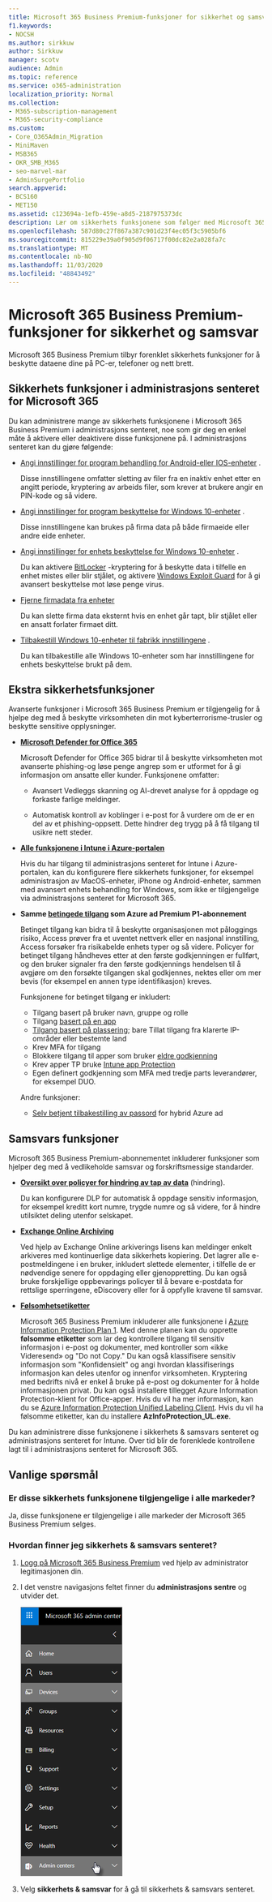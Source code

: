 ```yaml
---
title: Microsoft 365 Business Premium-funksjoner for sikkerhet og samsvar
f1.keywords:
- NOCSH
ms.author: sirkkuw
author: Sirkkuw
manager: scotv
audience: Admin
ms.topic: reference
ms.service: o365-administration
localization_priority: Normal
ms.collection:
- M365-subscription-management
- M365-security-compliance
ms.custom:
- Core_O365Admin_Migration
- MiniMaven
- MSB365
- OKR_SMB_M365
- seo-marvel-mar
- AdminSurgePortfolio
search.appverid:
- BCS160
- MET150
ms.assetid: c123694a-1efb-459e-a8d5-2187975373dc
description: Lær om sikkerhets funksjonene som følger med Microsoft 365 Business Premium, for å beskytte dataene på PC-er, telefoner og nett brett.
ms.openlocfilehash: 587d80c27f867a387c901d23f4ec05f3c5905bf6
ms.sourcegitcommit: 815229e39a0f905d9f06717f00dc82e2a028fa7c
ms.translationtype: MT
ms.contentlocale: nb-NO
ms.lasthandoff: 11/03/2020
ms.locfileid: "48843492"
---
```

# <a name="microsoft-365-business-premium-security-and-compliance-features"></a>Microsoft 365 Business Premium-funksjoner for sikkerhet og samsvar

Microsoft 365 Business Premium tilbyr forenklet sikkerhets funksjoner for å beskytte dataene dine på PC-er, telefoner og nett brett.
    
## <a name="microsoft-365-admin-center-security-features"></a>Sikkerhets funksjoner i administrasjons senteret for Microsoft 365

Du kan administrere mange av sikkerhets funksjonene i Microsoft 365 Business Premium i administrasjons senteret, noe som gir deg en enkel måte å aktivere eller deaktivere disse funksjonene på. I administrasjons senteret kan du gjøre følgende:
  
- [Angi innstillinger for program behandling for Android-eller IOS-enheter](app-protection-settings-for-android-and-ios.md) . 
    
    Disse innstillingene omfatter sletting av filer fra en inaktiv enhet etter en angitt periode, kryptering av arbeids filer, som krever at brukere angir en PIN-kode og så videre.
    
- [Angi innstillinger for program beskyttelse for Windows 10-enheter](protection-settings-for-windows-10-devices.md) . 
    
    Disse innstillingene kan brukes på firma data på både firmaeide eller andre eide enheter.
    
- [Angi innstillinger for enhets beskyttelse for Windows 10-enheter](protection-settings-for-windows-10-pcs.md) . 
    
    Du kan aktivere [BitLocker](https://go.microsoft.com/fwlink/p/?linkid=871405) -kryptering for å beskytte data i tilfelle en enhet mistes eller blir stjålet, og aktivere [Windows Exploit Guard](https://docs.microsoft.com/windows/security/threat-protection/microsoft-defender-atp/enable-exploit-protection) for å gi avansert beskyttelse mot løse penge virus. 
    
- [Fjerne firmadata fra enheter](remove-company-data.md)
    
    Du kan slette firma data eksternt hvis en enhet går tapt, blir stjålet eller en ansatt forlater firmaet ditt.
    
- [Tilbakestill Windows 10-enheter til fabrikk innstillingene](reset-devices-to-factory-settings.md) . 
    
    Du kan tilbakestille alle Windows 10-enheter som har innstillingene for enhets beskyttelse brukt på dem.
    
## <a name="additional-security-features"></a>Ekstra sikkerhetsfunksjoner 

Avanserte funksjoner i Microsoft 365 Business Premium er tilgjengelig for å hjelpe deg med å beskytte virksomheten din mot kyberterrorisme-trusler og beskytte sensitive opplysninger.
  
- **[Microsoft Defender for Office 365](https://docs.microsoft.com/microsoft-365/security/office-365-security/office-365-atp)**
    
    Microsoft Defender for Office 365 bidrar til å beskytte virksomheten mot avanserte phishing-og løse penge angrep som er utformet for å gi informasjon om ansatte eller kunder. Funksjonene omfatter:
    
  - Avansert Vedleggs skanning og AI-drevet analyse for å oppdage og forkaste farlige meldinger.
    
  - Automatisk kontroll av koblinger i e-post for å vurdere om de er en del av et phishing-oppsett. Dette hindrer deg trygg på å få tilgang til usikre nett steder.

- **[Alle funksjonene i Intune i Azure-portalen](https://go.microsoft.com/fwlink/p/?linkid=871403)**
    
    Hvis du har tilgang til administrasjons senteret for Intune i Azure-portalen, kan du konfigurere flere sikkerhets funksjoner, for eksempel administrasjon av MacOS-enheter, iPhone og Android-enheter, sammen med avansert enhets behandling for Windows, som ikke er tilgjengelige via administrasjons senteret for Microsoft 365.
- **Samme [betingede tilgang](https://docs.microsoft.com/azure/active-directory/conditional-access/overview) som Azure ad Premium P1-abonnement**


    Betinget tilgang kan bidra til å beskytte organisasjonen mot påloggings risiko, Access prøver fra et uventet nettverk eller en nasjonal innstilling, Access forsøker fra risikabelde enhets typer og så videre. Policyer for betinget tilgang håndheves etter at den første godkjenningen er fullført, og den bruker signaler fra den første godkjennings hendelsen til å avgjøre om den forsøkte tilgangen skal godkjennes, nektes eller om mer bevis (for eksempel en annen type identifikasjon) kreves.

    Funksjonene for betinget tilgang er inkludert:

    - Tilgang basert på bruker navn, gruppe og rolle
    - Tilgang [basert på en app](https://docs.microsoft.com/azure/active-directory/conditional-access/app-based-conditional-access) 
    - [Tilgang basert på plassering](https://docs.microsoft.com/azure/active-directory/authentication/howto-registration-mfa-sspr-combined#conditional-access-policies-for-combined-registration);  bare Tillat tilgang fra klarerte IP-områder eller bestemte land 
    - Krev MFA for tilgang
    - Blokkere tilgang til apper som bruker [eldre godkjenning](https://docs.microsoft.com/azure/active-directory/conditional-access/block-legacy-authentication)
    - Krev apper TP bruke [Intune app Protection](https://docs.microsoft.com/azure/active-directory/conditional-access/app-protection-based-conditional-access)
    - Egen definert godkjenning som MFA med tredje parts leverandører, for eksempel DUO.
   
    Andre funksjoner:
    - [Selv betjent tilbakestilling av passord](https://docs.microsoft.com/azure/active-directory/authentication/concept-sspr-customization) for hybrid Azure ad
    
## <a name="compliance-features"></a>Samsvars funksjoner

Microsoft 365 Business Premium-abonnementet inkluderer funksjoner som hjelper deg med å vedlikeholde samsvar og forskriftsmessige standarder.

- **[Oversikt over policyer for hindring av tap av data](https://docs.microsoft.com/microsoft-365/compliance/data-loss-prevention-policies)** (hindring). 
    
    Du kan konfigurere DLP for automatisk å oppdage sensitiv informasjon, for eksempel kreditt kort numre, trygde numre og så videre, for å hindre utilsiktet deling utenfor selskapet.
    
- **[Exchange Online Archiving](https://products.office.com/exchange/microsoft-exchange-online-archiving-email)**
    
    Ved hjelp av Exchange Online arkiverings lisens kan meldinger enkelt arkiveres med kontinuerlige data sikkerhets kopiering. Det lagrer alle e-postmeldingene i en bruker, inkludert slettede elementer, i tilfelle de er nødvendige senere for oppdaging eller gjenoppretting. Du kan også bruke forskjellige oppbevarings policyer til å bevare e-postdata for rettslige sperringene, eDiscovery eller for å oppfylle kravene til samsvar.
    
- **[Følsomhetsetiketter](https://docs.microsoft.com/microsoft-365/compliance/sensitivity-labels)**

   Microsoft 365 Business Premium inkluderer alle funksjonene i [Azure Information Protection Plan 1](https://go.microsoft.com/fwlink/p/?linkid=871407). Med denne planen kan du opprette **følsomme etiketter** som lar deg kontrollere tilgang til sensitiv informasjon i e-post og dokumenter, med kontroller som «ikke Videresend» og "Do not Copy." Du kan også klassifisere sensitiv informasjon som "Konfidensielt" og angi hvordan klassifiserings informasjon kan deles utenfor og innenfor virksomheten. Kryptering med bedrifts nivå er enkel å bruke på e-post og dokumenter for å holde informasjonen privat. Du kan også installere tillegget Azure Information Protection-klient for Office-apper. Hvis du vil ha mer informasjon, kan du se [Azure Information Protection Unified Labeling Client](https://docs.microsoft.com/azure/information-protection/rms-client/unifiedlabelingclient-version-release-history). Hvis du vil ha følsomme etiketter, kan du installere **AzInfoProtection_UL.exe**.

Du kan administrere disse funksjonene i sikkerhets &amp; samsvars senteret og administrasjons senteret for Intune. Over tid blir de forenklede kontrollene lagt til i administrasjons senteret for Microsoft 365.
  
    
## <a name="faq"></a>Vanlige spørsmål

 ### <a name="are-these-security-features-available-in-all-markets"></a>Er disse sikkerhets funksjonene tilgjengelige i alle markeder?
  
Ja, disse funksjonene er tilgjengelige i alle markeder der Microsoft 365 Business Premium selges.
  
### <a name="how-do-i-find-the-security-amp-compliance-center"></a>Hvordan finner jeg sikkerhets &amp; samsvars senteret?
  
1. [Logg på Microsoft 365 Business Premium](https://portal.microsoft.com/) ved hjelp av administrator legitimasjonen din. 
    
2. I det venstre navigasjons feltet finner du **administrasjons sentre** og utvider det. 
    
    ![Velg administrasjons sentre i det venstre navigasjons senteret i Microsoft 365.](../media/fa4484f8-c637-45fd-a7bd-bdb3abfd6c03.png)
  
3. Velg **sikkerhets &amp; samsvar** for å gå til sikkerhets &amp; samsvars senteret.
